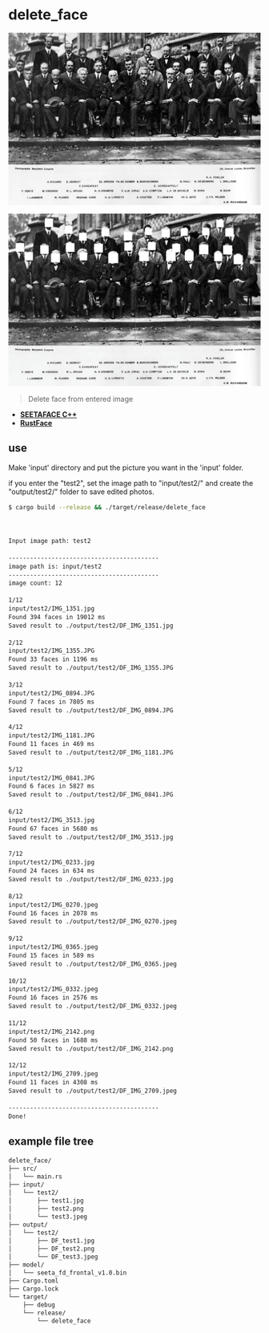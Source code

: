 # delete_face

![INPUT](example/input/scientist/scientists.jpg)

![OUTPUT](example/output/scientist/DF_scientists.jpg)

> Delete face from entered image

- **[SEETAFACE C++](https://github.com/seetaface/SeetaFaceEngine/tree/master/FaceDetection)**
- **[RustFace](https://github.com/atomashpolskiy/rustface)**

## use

Make 'input' directory and put the picture you want in the 'input' folder.

if you enter the "test2", set the image path to "input/test2/" and create the "output/test2/" folder to save edited photos.

```bash
$ cargo build --release && ./target/release/delete_face



Input image path: test2

------------------------------------------
image path is: input/test2
------------------------------------------
image count: 12

1/12
input/test2/IMG_1351.jpg
Found 394 faces in 19012 ms
Saved result to ./output/test2/DF_IMG_1351.jpg

2/12
input/test2/IMG_1355.JPG
Found 33 faces in 1196 ms
Saved result to ./output/test2/DF_IMG_1355.JPG

3/12
input/test2/IMG_0894.JPG
Found 7 faces in 7805 ms
Saved result to ./output/test2/DF_IMG_0894.JPG

4/12
input/test2/IMG_1181.JPG
Found 11 faces in 469 ms
Saved result to ./output/test2/DF_IMG_1181.JPG

5/12
input/test2/IMG_0841.JPG
Found 6 faces in 5827 ms
Saved result to ./output/test2/DF_IMG_0841.JPG

6/12
input/test2/IMG_3513.jpg
Found 67 faces in 5680 ms
Saved result to ./output/test2/DF_IMG_3513.jpg

7/12
input/test2/IMG_0233.jpg
Found 24 faces in 634 ms
Saved result to ./output/test2/DF_IMG_0233.jpg

8/12
input/test2/IMG_0270.jpeg
Found 16 faces in 2078 ms
Saved result to ./output/test2/DF_IMG_0270.jpeg

9/12
input/test2/IMG_0365.jpeg
Found 15 faces in 589 ms
Saved result to ./output/test2/DF_IMG_0365.jpeg

10/12
input/test2/IMG_0332.jpeg
Found 16 faces in 2576 ms
Saved result to ./output/test2/DF_IMG_0332.jpeg

11/12
input/test2/IMG_2142.png
Found 50 faces in 1688 ms
Saved result to ./output/test2/DF_IMG_2142.png

12/12
input/test2/IMG_2709.jpeg
Found 11 faces in 4308 ms
Saved result to ./output/test2/DF_IMG_2709.jpeg

------------------------------------------
Done!
```

## example file tree

```text
delete_face/
├── src/
│   └── main.rs
├── input/
│   └── test2/
│       ├── test1.jpg
│       ├── test2.png
│       └── test3.jpeg
├── output/
│   └── test2/
│       ├── DF_test1.jpg
│       ├── DF_test2.png
│       └── DF_test3.jpeg
├── model/
│   └── seeta_fd_frontal_v1.0.bin
├── Cargo.toml
├── Cargo.lock
└── target/
    ├── debug
    └── release/
        └── delete_face
```
